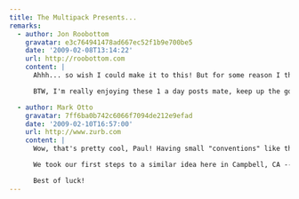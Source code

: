 ```yaml
---
title: The Multipack Presents...
remarks:
  - author: Jon Roobottom
    gravatar: e3c764941478ad667ec52f1b9e700be5
    date: '2009-02-08T13:14:22'
    url: http://roobottom.com
    content: |
      Ahhh... so wish I could make it to this! But for some reason I thought it'd be a good idea to run 13 miles on the Sunday.

      BTW, I'm really enjoying these 1 a day posts mate, keep up the good work! You can do it!

  - author: Mark Otto
    gravatar: 7ff6ba0b742c6066f7094de212e9efad
    date: '2009-02-10T16:57:00'
    url: http://www.zurb.com
    content: |
      Wow, that's pretty cool, Paul! Having small "conventions" like this a is great way to keep up on industry trends and build a more collaborative team of qualified professionals.

      We took our first steps to a similar idea here in Campbell, CA -- it's called the ZURBsoapbox, an open discussion about a topic. Love ideas like these; reminds me of other movements like the Refresh events and even larger conferences.

      Best of luck!
---
```

